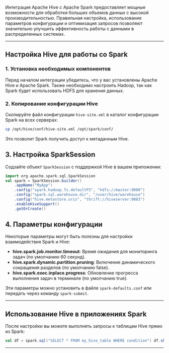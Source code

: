 

Интеграция Apache Hive с Apache Spark предоставляет мощные возможности для обработки больших объемов данных с высокой производительностью. Правильная настройка, использование параметров конфигурации и оптимизация запросов позволяют значительно улучшить эффективность работы с данными в распределенных системах.

---

## Настройка Hive для работы со Spark

### 1. Установка необходимых компонентов
Перед началом интеграции убедитесь, что у вас установлены Apache Hive и Apache Spark. Также необходимо настроить Hadoop, так как Spark будет использовать HDFS для хранения данных.

### 2. Копирование конфигурации Hive
Скопируйте файл конфигурации `hive-site.xml` в каталог конфигурации Spark на всех серверах:

```bash
cp /opt/hive/conf/hive-site.xml /opt/spark/conf/
```
Это позволит Spark получить доступ к метаданным Hive.

## 3. Настройка SparkSession
Содзайте объект `SparkSession` с поддержкой Hive в вашем приложении:
```scala
import org.apache.spark.sql.SparkSession 
val spark = SparkSession.builder()
	.appName("MyApp")    
	.config("spark.hadoop.fs.defaultFS", "hdfs://master:9000")
	.config("spark.sql.warehouse.dir", "/user/hive/warehouse")
	.config("hive.metastore.uris", "thrift://hiveserver:9083")
	.enableHiveSupport()
	.getOrCreate()
```

## 4. Параметры конфигурации
Некоторые параметры могут быть полезны для настройки взаимодействия Spark и Hive:

- **hive.spark.job.monitor.timeout**: Время ожидания для мониторинга задач (по умолчанию 60 секунд).
- **hive.spark.dynamic.partition.pruning**: Включение динамического сокращения разделов (по умолчанию false).
- **hive.spark.exec.inplace.progress**: Обновление прогресса выполнения задач в терминале (по умолчанию true).

Эти параметры можно установить в файле `spark-defaults.conf` или передать через команду `spark-submit`.

---

## Использование Hive в приложениях Spark
После настройки вы можете выполнять запросы к таблицам Hive прямо из Spark:

```scala
val df = spark.sql("SELECT * FROM my_hive_table WHERE condition") df.show()
```

---

